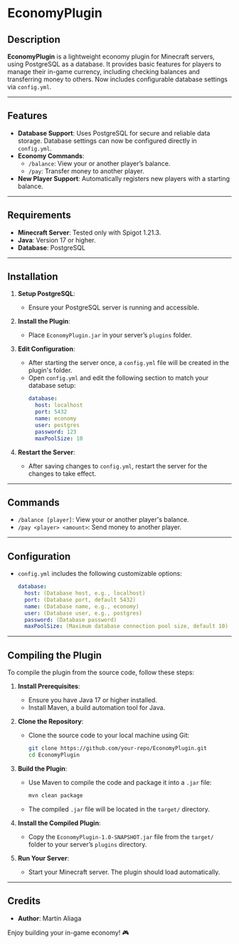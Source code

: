 # EconomyPlugin

## Description

**EconomyPlugin** is a lightweight economy plugin for Minecraft servers, using PostgreSQL as a database. It provides basic features for players to manage their in-game currency, including checking balances and transferring money to others. Now includes configurable database settings via `config.yml`.

---

## Features

- **Database Support**: Uses PostgreSQL for secure and reliable data storage. Database settings can now be configured directly in `config.yml`.
- **Economy Commands**:
    - `/balance`: View your or another player’s balance.
    - `/pay`: Transfer money to another player.
- **New Player Support**: Automatically registers new players with a starting balance.

---

## Requirements

- **Minecraft Server**: Tested only with Spigot 1.21.3.
- **Java**: Version 17 or higher.
- **Database**: PostgreSQL

---

## Installation

1. **Setup PostgreSQL**:
    - Ensure your PostgreSQL server is running and accessible.

2. **Install the Plugin**:
    - Place `EconomyPlugin.jar` in your server’s `plugins` folder.

3. **Edit Configuration**:
    - After starting the server once, a `config.yml` file will be created in the plugin's folder.
    - Open `config.yml` and edit the following section to match your database setup:
      ```yaml
      database:
        host: localhost
        port: 5432
        name: economy
        user: postgres
        password: 123
        maxPoolSize: 10
      ```

4. **Restart the Server**:
    - After saving changes to `config.yml`, restart the server for the changes to take effect.

---

## Commands

- `/balance [player]`: View your or another player's balance.
- `/pay <player> <amount>`: Send money to another player.

---

## Configuration

- `config.yml` includes the following customizable options:
  ```yaml
  database:
    host: (Database host, e.g., localhost)
    port: (Database port, default 5432)
    name: (Database name, e.g., economy)
    user: (Database user, e.g., postgres)
    password: (Database password)
    maxPoolSize: (Maximum database connection pool size, default 10)
  ```

---

## Compiling the Plugin

To compile the plugin from the source code, follow these steps:

1. **Install Prerequisites**:
    - Ensure you have Java 17 or higher installed.
    - Install Maven, a build automation tool for Java.

2. **Clone the Repository**:
    - Clone the source code to your local machine using Git:
      ```bash
      git clone https://github.com/your-repo/EconomyPlugin.git
      cd EconomyPlugin
      ```

3. **Build the Plugin**:
    - Use Maven to compile the code and package it into a `.jar` file:
      ```bash
      mvn clean package
      ```
    - The compiled `.jar` file will be located in the `target/` directory.

4. **Install the Compiled Plugin**:
    - Copy the `EconomyPlugin-1.0-SNAPSHOT.jar` file from the `target/` folder to your server’s `plugins` directory.

5. **Run Your Server**:
    - Start your Minecraft server. The plugin should load automatically.

---

## Credits

- **Author**: Martín Aliaga

Enjoy building your in-game economy! 🎮
